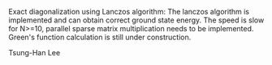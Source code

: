 Exact diagonalization using Lanczos algorithm:
The lanczos algorithm is implemented and can obtain correct ground state energy.
The speed is slow for N>=10, parallel sparse matrix multiplication needs to be implemented.
Green's function calculation is still under construction. 

Tsung-Han Lee
